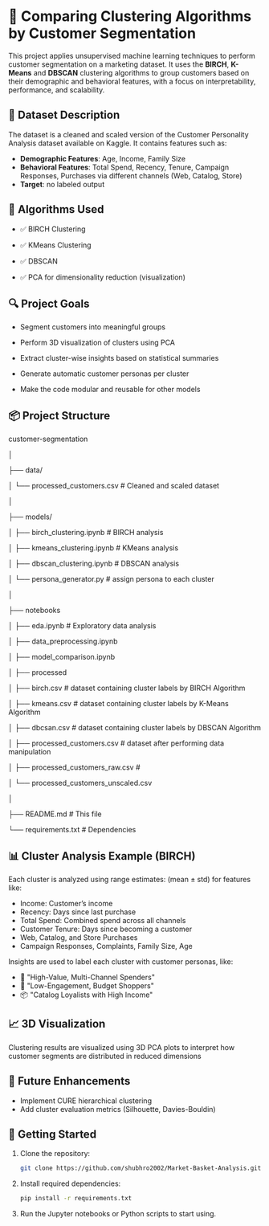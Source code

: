 # 🧠 Comparing Clustering Algorithms by Customer Segmentation

This project applies unsupervised machine learning techniques to perform customer segmentation on a marketing dataset. It uses the **BIRCH**, **K-Means** and **DBSCAN** clustering algorithms to group customers based on their demographic and behavioral features, with a focus on interpretability, performance, and scalability.

## 📁 Dataset Description

The dataset is a cleaned and scaled version of the Customer Personality Analysis dataset available on Kaggle. It contains features such as:
- **Demographic Features**: Age, Income, Family Size
- **Behavioral Features**: Total Spend, Recency, Tenure, Campaign Responses, Purchases via different channels (Web, Catalog, Store)
- **Target**: no labeled output

## 🧪 Algorithms Used

- ✅ BIRCH Clustering

- ✅ KMeans Clustering

- ✅ DBSCAN

- ✅ PCA for dimensionality reduction (visualization)

## 🔍 Project Goals

- Segment customers into meaningful groups

- Perform 3D visualization of clusters using PCA

- Extract cluster-wise insights based on statistical summaries

- Generate automatic customer personas per cluster

- Make the code modular and reusable for other models

## 📦 Project Structure

customer-segmentation

│

├── data/

│   └── processed_customers.csv      # Cleaned and scaled dataset

│

├── models/

│   ├── birch_clustering.ipynb       # BIRCH analysis

│   ├── kmeans_clustering.ipynb      # KMeans analysis

│   ├── dbscan_clustering.ipynb      # DBSCAN analysis

│   └── persona_generator.py         # assign persona to each cluster

│

├── notebooks

│   ├── eda.ipynb # Exploratory data analysis

│   ├── data_preprocessing.ipynb

│   ├── model_comparison.ipynb

│
├── processed

│   ├── birch.csv                          # dataset containing cluster labels by BIRCH Algorithm

│   ├── kmeans.csv                         # dataset containing cluster labels by K-Means Algorithm

│   ├── dbcsan.csv                         # dataset containing cluster labels by DBSCAN Algorithm

│   ├── processed_customers.csv            # dataset after performing data manipulation

│   ├── processed_customers_raw.csv        # 

│   └── processed_customers_unscaled.csv 

│

├── README.md                        # This file

└── requirements.txt                 # Dependencies

## 📊 Cluster Analysis Example (BIRCH)

Each cluster is analyzed using range estimates:
(mean ± std) for features like:

- Income: Customer’s income
- Recency: Days since last purchase
- Total Spend: Combined spend across all channels
- Customer Tenure: Days since becoming a customer
- Web, Catalog, and Store Purchases
- Campaign Responses, Complaints, Family Size, Age

Insights are used to label each cluster with customer personas, like:
- 🎯 "High-Value, Multi-Channel Spenders"
- 🧍 "Low-Engagement, Budget Shoppers"
- 📦 "Catalog Loyalists with High Income"

## 📈 3D Visualization

Clustering results are visualized using 3D PCA plots to interpret how customer segments are distributed in reduced dimensions

## 🧠 Future Enhancements
- Implement CURE hierarchical clustering
- Add cluster evaluation metrics (Silhouette, Davies-Bouldin)

## 🚀 Getting Started

1. Clone the repository:
   ```bash
   git clone https://github.com/shubhro2002/Market-Basket-Analysis.git

2. Install required dependencies:

   ```bash
   pip install -r requirements.txt

4. Run the Jupyter notebooks or Python scripts to start using.
